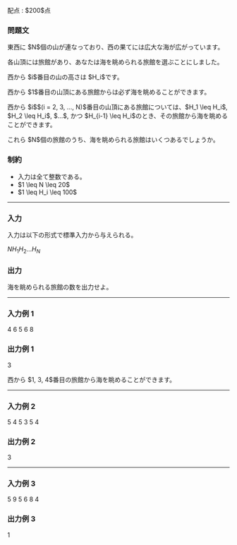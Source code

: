 
<div>

<span>

<span>

<p>
配点 : $200$点
</p>

<div>

<section>

### **問題文**

<p>
東西に $N$個の山が連なっており、西の果てには広大な海が広がっています。
</p>

<p>
各山頂には旅館があり、あなたは海を眺められる旅館を選ぶことにしました。
</p>

<p>
西から $i$番目の山の高さは $H_i$です。
</p>

<p>
西から $1$番目の山頂にある旅館からは必ず海を眺めることができます。
</p>

<p>
西から $i$$(i = 2, 3, ..., N)$番目の山頂にある旅館については、$H_1 \leq H_i$, $H_2 \leq H_i$, $...$, かつ $H_{i-1} \leq H_i$のとき、その旅館から海を眺めることができます。
</p>

<p>
これら $N$個の旅館のうち、海を眺められる旅館はいくつあるでしょうか。
</p>

</section>

</div>

<div>

<section>

### **制約**

<ul>

<li>
入力は全て整数である。
</li>

<li>
$1 \leq N \leq 20$
</li>

<li>
$1 \leq H_i \leq 100$
</li>

</ul>

</section>

</div>

---

<div>

<div>

<section>

### **入力**

<p>
入力は以下の形式で標準入力から与えられる。
</p>

<div>

$N$$H_1$$H_2$$...$$H_N$
</div>

</section>

</div>

<div>

<section>

### **出力**

<p>
海を眺められる旅館の数を出力せよ。
</p>

</section>

</div>

</div>

---

<div>

<section>

### **入力例 1**

<div>

4
6 5 6 8

</div>

</section>

</div>

<div>

<section>

### **出力例 1**

<div>

3

</div>

<p>
西から $1, 3, 4$番目の旅館から海を眺めることができます。
</p>

</section>

</div>

---

<div>

<section>

### **入力例 2**

<div>

5
4 5 3 5 4

</div>

</section>

</div>

<div>

<section>

### **出力例 2**

<div>

3

</div>

</section>

</div>

---

<div>

<section>

### **入力例 3**

<div>

5
9 5 6 8 4

</div>

</section>

</div>

<div>

<section>

### **出力例 3**

<div>

1

</div>

</section>

</div>

</span>

</span>

</div>
